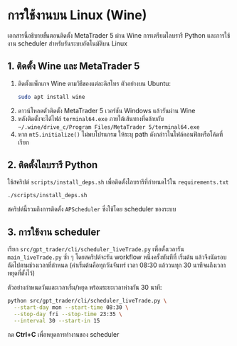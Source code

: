 # การใช้งานบน Linux (Wine)

เอกสารนี้อธิบายขั้นตอนติดตั้ง MetaTrader 5 ผ่าน Wine การเตรียมไลบรารี Python และการใช้งาน scheduler สำหรับรันระบบอัตโนมัติบน Linux

## 1. ติดตั้ง Wine และ MetaTrader 5

1. ติดตั้งแพ็กเกจ Wine ตามวิธีของแต่ละดิสโทร ตัวอย่างบน Ubuntu:
   ```bash
   sudo apt install wine
   ```
2. ดาวน์โหลดตัวติดตั้ง MetaTrader 5 เวอร์ชัน Windows แล้วรันผ่าน Wine
3. หลังติดตั้งจะได้ไฟล์ `terminal64.exe` ภายใต้เส้นทางที่คล้ายกับ
   `~/.wine/drive_c/Program Files/MetaTrader 5/terminal64.exe`
4. หาก `mt5.initialize()` ไม่พบโปรแกรม ให้ระบุ path ดังกล่าวในไฟล์คอนฟิกหรือโค้ดที่เรียก

## 2. ติดตั้งไลบรารี Python

ใช้สคริปต์ `scripts/install_deps.sh` เพื่อติดตั้งไลบรารีที่กำหนดไว้ใน `requirements.txt`

```bash
./scripts/install_deps.sh
```

สคริปต์นี้รวมถึงการติดตั้ง `APScheduler` ซึ่งใช้โดย scheduler ของระบบ

## 3. การใช้งาน scheduler

เรียก `src/gpt_trader/cli/scheduler_liveTrade.py` เพื่อตั้งเวลารัน
`main_liveTrade.py` ซ้ำ ๆ โดยสคริปต์จะรัน workflow หนึ่งครั้งทันทีที่
เริ่มต้น แล้วจึงนัดรอบถัดไปตามช่วงเวลาที่กำหนด (ค่าเริ่มต้นคือทุกวันจันทร์
เวลา 08:30 แล้ววนทุก 30 นาทีจนถึงเวลาหยุดที่ตั้งไว้)

ตัวอย่างกำหนดวันและเวลาเริ่ม/หยุด พร้อมระยะเวลาห่างกัน 30 นาที:

```bash
python src/gpt_trader/cli/scheduler_liveTrade.py \
  --start-day mon --start-time 08:30 \
  --stop-day fri --stop-time 23:35 \
  --interval 30 --start-in 15
```

กด **Ctrl+C** เพื่อหยุดการทำงานของ scheduler
